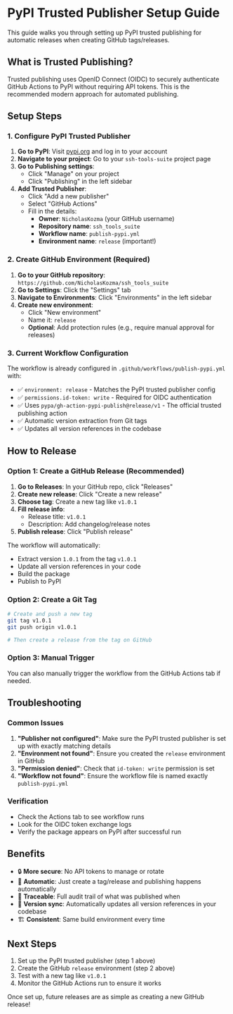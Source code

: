 # PyPI Trusted Publisher Setup Guide

This guide walks you through setting up PyPI trusted publishing for automatic releases when creating GitHub tags/releases.

## What is Trusted Publishing?

Trusted publishing uses OpenID Connect (OIDC) to securely authenticate GitHub Actions to PyPI without requiring API tokens. This is the recommended modern approach for automated publishing.

## Setup Steps

### 1. Configure PyPI Trusted Publisher

1. **Go to PyPI**: Visit [pypi.org](https://pypi.org) and log in to your account
2. **Navigate to your project**: Go to your `ssh-tools-suite` project page
3. **Go to Publishing settings**: 
   - Click "Manage" on your project
   - Click "Publishing" in the left sidebar
4. **Add Trusted Publisher**:
   - Click "Add a new publisher"
   - Select "GitHub Actions"
   - Fill in the details:
     - **Owner**: `NicholasKozma` (your GitHub username)
     - **Repository name**: `ssh_tools_suite`
     - **Workflow name**: `publish-pypi.yml`
     - **Environment name**: `release` (important!)

### 2. Create GitHub Environment (Required)

1. **Go to your GitHub repository**: `https://github.com/NicholasKozma/ssh_tools_suite`
2. **Go to Settings**: Click the "Settings" tab
3. **Navigate to Environments**: Click "Environments" in the left sidebar
4. **Create new environment**:
   - Click "New environment"
   - Name it: `release`
   - **Optional**: Add protection rules (e.g., require manual approval for releases)

### 3. Current Workflow Configuration

The workflow is already configured in `.github/workflows/publish-pypi.yml` with:

- ✅ `environment: release` - Matches the PyPI trusted publisher config
- ✅ `permissions.id-token: write` - Required for OIDC authentication
- ✅ Uses `pypa/gh-action-pypi-publish@release/v1` - The official trusted publishing action
- ✅ Automatic version extraction from Git tags
- ✅ Updates all version references in the codebase

## How to Release

### Option 1: Create a GitHub Release (Recommended)

1. **Go to Releases**: In your GitHub repo, click "Releases"
2. **Create new release**: Click "Create a new release"
3. **Choose tag**: Create a new tag like `v1.0.1`
4. **Fill release info**:
   - Release title: `v1.0.1`
   - Description: Add changelog/release notes
5. **Publish release**: Click "Publish release"

The workflow will automatically:
- Extract version `1.0.1` from the tag `v1.0.1`
- Update all version references in your code
- Build the package
- Publish to PyPI

### Option 2: Create a Git Tag

```bash
# Create and push a new tag
git tag v1.0.1
git push origin v1.0.1

# Then create a release from the tag on GitHub
```

### Option 3: Manual Trigger

You can also manually trigger the workflow from the GitHub Actions tab if needed.

## Troubleshooting

### Common Issues

1. **"Publisher not configured"**: Make sure the PyPI trusted publisher is set up with exactly matching details
2. **"Environment not found"**: Ensure you created the `release` environment in GitHub
3. **"Permission denied"**: Check that `id-token: write` permission is set
4. **"Workflow not found"**: Ensure the workflow file is named exactly `publish-pypi.yml`

### Verification

- Check the Actions tab to see workflow runs
- Look for the OIDC token exchange logs
- Verify the package appears on PyPI after successful run

## Benefits

- 🔒 **More secure**: No API tokens to manage or rotate
- 🚀 **Automatic**: Just create a tag/release and publishing happens automatically
- 📝 **Traceable**: Full audit trail of what was published when
- 🔄 **Version sync**: Automatically updates all version references in your codebase
- 🏗️ **Consistent**: Same build environment every time

## Next Steps

1. Set up the PyPI trusted publisher (step 1 above)
2. Create the GitHub `release` environment (step 2 above)
3. Test with a new tag like `v1.0.1`
4. Monitor the GitHub Actions run to ensure it works

Once set up, future releases are as simple as creating a new GitHub release!
